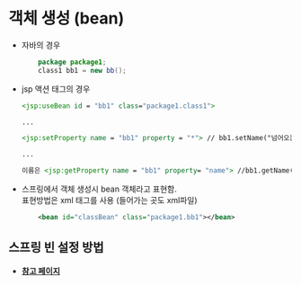 # 객체 생성 (bean)

* 자바의 경우
    ```java
        package package1;
        class1 bb1 = new bb();
    ```

* jsp 액션 태그의 경우
    ```jsp
    <jsp:useBean id = "bb1" class="package1.class1">

    ...

    <jsp:setProperty name = "bb1" property = "*"> // bb1.setName("넘어오는 이름"), bb1.setAge("넘어오는 나이")

    ...

    이름은 <jsp:getProperty name = "bb1" property= "name"> //bb1.getName();
    ```

* 스프링에서 객체 생성시 bean 객체라고 표현함.<br>
  표현방법은 xml 태그를 사용 (들어가는 곳도 xml파일)

    ```xml
        <bean id="classBean" class="package1.bb1"></bean>
    ```

## 스프링 빈 설정 방법

* [**참고 페이지**](https://atoz-develop.tistory.com/entry/Spring-%EB%B9%88%EC%9D%84-%EC%84%A4%EC%A0%95%ED%95%98%EB%8A%94-3%EA%B0%80%EC%A7%80-%EB%B0%A9%EB%B2%95-XML-JAVA-Component-Scan)